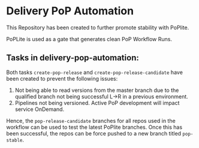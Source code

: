 # Delivery PoP Automation

This Repository has been created to further promote stability with PoPlite.

PoPLite is used as a gate that generates clean PoP Workflow Runs.

## Tasks in delivery-pop-automation: 

Both tasks `create-pop-release` and `create-pop-release-candidate` have been created to prevent the following issues: 
1) Not being able to read versions from the master branch due to the qualified branch not being successful L->R in a previous environment. 
2) Pipelines not being versioned. Active PoP development will impact service OnDemand.

Hence, the `pop-release-candidate` branches for all repos used in the workflow can be used to test the latest PoPlite branches. 
Once this has been successful, the repos can be force pushed to a new branch titled `pop-stable`.




